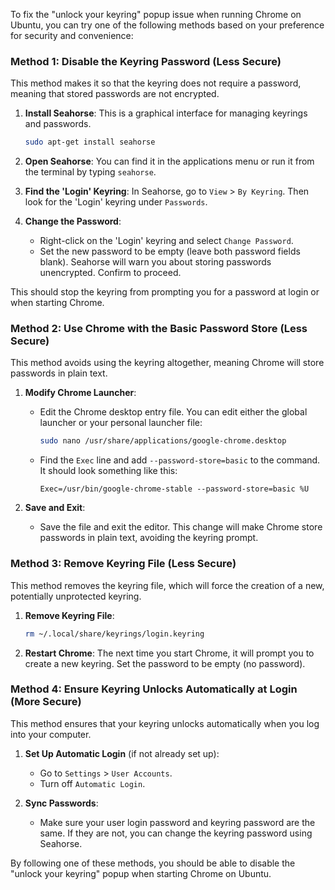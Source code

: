 To fix the "unlock your keyring" popup issue when running Chrome on Ubuntu, you can try one of the following methods based on your preference for security and convenience:

### Method 1: Disable the Keyring Password (Less Secure)
This method makes it so that the keyring does not require a password, meaning that stored passwords are not encrypted.

1. **Install Seahorse**: This is a graphical interface for managing keyrings and passwords.
   ```bash
   sudo apt-get install seahorse
   ```

2. **Open Seahorse**: You can find it in the applications menu or run it from the terminal by typing `seahorse`.

3. **Find the 'Login' Keyring**: In Seahorse, go to `View` > `By Keyring`. Then look for the 'Login' keyring under `Passwords`.

4. **Change the Password**:
   - Right-click on the 'Login' keyring and select `Change Password`.
   - Set the new password to be empty (leave both password fields blank). Seahorse will warn you about storing passwords unencrypted. Confirm to proceed.

This should stop the keyring from prompting you for a password at login or when starting Chrome.

### Method 2: Use Chrome with the Basic Password Store (Less Secure)
This method avoids using the keyring altogether, meaning Chrome will store passwords in plain text.

1. **Modify Chrome Launcher**:
   - Edit the Chrome desktop entry file. You can edit either the global launcher or your personal launcher file:
     ```bash
     sudo nano /usr/share/applications/google-chrome.desktop
     ```
   - Find the `Exec` line and add `--password-store=basic` to the command. It should look something like this:
     ```
     Exec=/usr/bin/google-chrome-stable --password-store=basic %U
     ```

2. **Save and Exit**:
   - Save the file and exit the editor. This change will make Chrome store passwords in plain text, avoiding the keyring prompt.

### Method 3: Remove Keyring File (Less Secure)
This method removes the keyring file, which will force the creation of a new, potentially unprotected keyring.

1. **Remove Keyring File**:
   ```bash
   rm ~/.local/share/keyrings/login.keyring
   ```

2. **Restart Chrome**: The next time you start Chrome, it will prompt you to create a new keyring. Set the password to be empty (no password).

### Method 4: Ensure Keyring Unlocks Automatically at Login (More Secure)
This method ensures that your keyring unlocks automatically when you log into your computer.

1. **Set Up Automatic Login** (if not already set up):
   - Go to `Settings` > `User Accounts`.
   - Turn off `Automatic Login`.

2. **Sync Passwords**:
   - Make sure your user login password and keyring password are the same. If they are not, you can change the keyring password using Seahorse.

By following one of these methods, you should be able to disable the "unlock your keyring" popup when starting Chrome on Ubuntu.